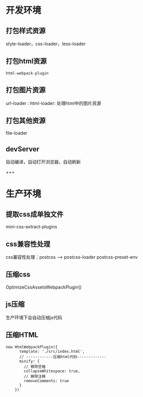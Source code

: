 # 开发环境

## 打包样式资源
   style-loader，css-loader，less-loader

## 打包html资源
    html-webpack-plugin

## 打包图片资源
   url-loader : 
   html-loader: 处理html中的图片资源

## 打包其他资源
   file-loader
## devServer
   自动编译，自动打开浏览器，自动刷新

+++

# 生产环境

## 提取css成单独文件
   mini-css-extract-plugins

## css兼容性处理
  css兼容性处理：postcss --> postcss-loader postcss-preset-env

## 压缩css
   OptimizeCssAssetsWebpackPlugin()

## js压缩
   生产环境下会自动压缩js代码

## 压缩HTML
```
new HtmlWebpackPlugin({
      template: './src/index.html',
      // ------------压缩html代码-------------
      minify: {
        // 移除空格
        collapseWhitespace: true,
        // 移除注释
        removeComments: true
      }
    })
```
